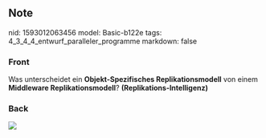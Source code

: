 ## Note
nid: 1593012063456
model: Basic-b122e
tags: 4_3_4_4_entwurf_paralleler_programme
markdown: false

### Front
Was unterscheidet ein <b>Objekt-Spezifisches Replikationsmodell</b>
von einem <b>Middleware Replikationsmodell</b>?
<b>(Replikations-Intelligenz)</b>

### Back
<img src="paste-b90784f69d1976343dd0f7345214d2a83b647f16.jpg">
